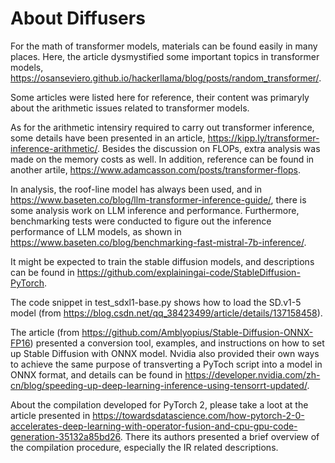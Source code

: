 # About Diffusers

For the math of transformer models, materials can be found easily in many places. Here, the article dysmystified some important topics in transformer models, https://osanseviero.github.io/hackerllama/blog/posts/random_transformer/.

Some articles were listed here for reference, their content was primaryly about the arithmetic issues related to transformer models. 

As for the arithmetic intensiry required to carry out transformer inference, some details have been presented in an article, https://kipp.ly/transformer-inference-arithmetic/. Besides the discussion on FLOPs, extra analysis was made on the memory costs as well. In addition, reference can be found in another artile, https://www.adamcasson.com/posts/transformer-flops.

In analysis, the roof-line model has always been used, and in https://www.baseten.co/blog/llm-transformer-inference-guide/, there is some analysis work on LLM inference and performance. Furthermore, benchmarking tests were conducted to figure out the inference performance of LLM models, as shown in https://www.baseten.co/blog/benchmarking-fast-mistral-7b-inference/. 


It might be expected to train the stable diffusion models, and descriptions can be found in https://github.com/explainingai-code/StableDiffusion-PyTorch.

The code snippet in test_sdxl1-base.py shows how to load the SD.v1-5 model (from https://blog.csdn.net/qq_38423499/article/details/137158458).

The article (from https://github.com/Amblyopius/Stable-Diffusion-ONNX-FP16) presented a conversion tool, examples, and instructions on how to set up Stable Diffusion with ONNX model. Nvidia also provided their own ways to achieve the same purpose of transverting a PyToch script into a model in ONNX format, and details can be found in https://developer.nvidia.com/zh-cn/blog/speeding-up-deep-learning-inference-using-tensorrt-updated/. 


About the compilation developed for PyTorch 2, please take a loot at the article presented in https://towardsdatascience.com/how-pytorch-2-0-accelerates-deep-learning-with-operator-fusion-and-cpu-gpu-code-generation-35132a85bd26. There its authors presented a brief overview of the compilation procedure, especially the IR related descriptions. 
